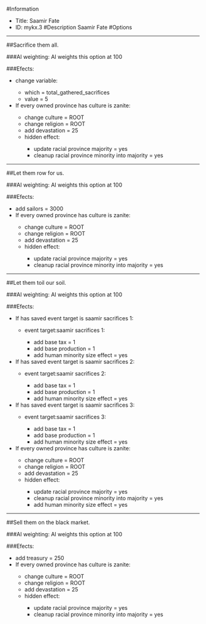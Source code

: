 #Information
 - Title: Saamir Fate
 - ID: mykx.3
#Description
Saamir Fate
#Options

___
##Sacrifice them all.

###AI weighting:
AI weights this option at 100


###Efects:<ul><li>change variable:</li><ul><li>which = total_gathered_sacrifices</li><li>value = 5</li></ul><li>If every owned province has culture is zanite:</li><ul><li>change culture = ROOT</li><li>change religion = ROOT</li><li>add devastation = 25</li><li>hidden effect:</li><ul><li>update racial province majority = yes</li><li>cleanup racial province minority into majority = yes</li></ul></ul></ul>

___
##Let them row for us.

###AI weighting:
AI weights this option at 100


###Efects:<ul><li>add sailors = 3000</li><li>If every owned province has culture is zanite:</li><ul><li>change culture = ROOT</li><li>change religion = ROOT</li><li>add devastation = 25</li><li>hidden effect:</li><ul><li>update racial province majority = yes</li><li>cleanup racial province minority into majority = yes</li></ul></ul></ul>

___
##Let them toil our soil.

###AI weighting:
AI weights this option at 100


###Efects:<ul><li>If has saved event target is saamir sacrifices 1:</li><ul><li>event target:saamir sacrifices 1:</li><ul><li>add base tax = 1</li><li>add base production = 1</li><li>add human minority size effect = yes</li></ul></ul><li>If has saved event target is saamir sacrifices 2:</li><ul><li>event target:saamir sacrifices 2:</li><ul><li>add base tax = 1</li><li>add base production = 1</li><li>add human minority size effect = yes</li></ul></ul><li>If has saved event target is saamir sacrifices 3:</li><ul><li>event target:saamir sacrifices 3:</li><ul><li>add base tax = 1</li><li>add base production = 1</li><li>add human minority size effect = yes</li></ul></ul><li>If every owned province has culture is zanite:</li><ul><li>change culture = ROOT</li><li>change religion = ROOT</li><li>add devastation = 25</li><li>hidden effect:</li><ul><li>update racial province majority = yes</li><li>cleanup racial province minority into majority = yes</li><li>add human minority size effect = yes</li></ul></ul></ul>

___
##Sell them on the black market.

###AI weighting:
AI weights this option at 100


###Efects:<ul><li>add treasury = 250</li><li>If every owned province has culture is zanite:</li><ul><li>change culture = ROOT</li><li>change religion = ROOT</li><li>add devastation = 25</li><li>hidden effect:</li><ul><li>update racial province majority = yes</li><li>cleanup racial province minority into majority = yes</li></ul></ul></ul>

